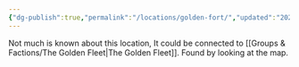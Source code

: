 ```yaml
---
{"dg-publish":true,"permalink":"/locations/golden-fort/","updated":"2024-12-13T23:04:42.114+00:00"}
---
```


Not much is known about this location, It could be connected to [[Groups & Factions/The Golden Fleet\|The Golden Fleet]]. Found by looking at the map.